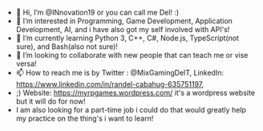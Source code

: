 - 👋 Hi, I’m @INnovation19 or you can call me Del! :)
- 👀 I’m interested in Programming, Game Development, Application Development, AI, and i have also got my self involved with API's!
- 🌱 I’m currently learning Python 3, C++, C#, Node.js, TypeScript(not sure), and Bash(also not sure)!
- 💞️ I’m looking to collaborate with new people that can teach me or vise versa!
- 📫 How to reach me is by Twitter : @MixGamingDelT, LinkedIn: https://www.linkedin.com/in/randel-cabahug-635751197, 
-  ;) Website: https://myrpgames.wordpress.com/ it's a wordpress website but it will do for now!
-  I am also looking for a part-time job i could do that would greatly help my practice on the thing's i want to learn!

<!---
INnovation19/INnovation19 is a ✨ special ✨ repository because its `README.md` (this file) appears on your GitHub profile.
You can click the Preview link to take a look at your changes.
--->
